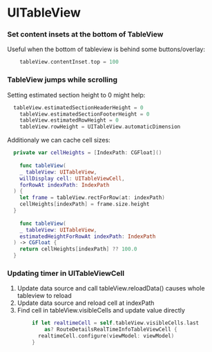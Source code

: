# UITableView

### Set content insets at the bottom of TableView
Useful when the bottom of tableview is behind some buttons/overlay:
```swift
    tableView.contentInset.top = 100
```

### TableView jumps while scrolling
Setting estimated section height to 0 might help:
```swift
  tableView.estimatedSectionHeaderHeight = 0
    tableView.estimatedSectionFooterHeight = 0
    tableView.estimatedRowHeight = 0
    tableView.rowHeight = UITableView.automaticDimension
```

Additionaly we can cache cell sizes:
```swift
  private var cellHeights = [IndexPath: CGFloat]()
  
    func tableView(
    _ tableView: UITableView,
    willDisplay cell: UITableViewCell,
    forRowAt indexPath: IndexPath
  ) {
    let frame = tableView.rectForRow(at: indexPath)
    cellHeights[indexPath] = frame.size.height
  }
  
    func tableView(
    _ tableView: UITableView,
    estimatedHeightForRowAt indexPath: IndexPath
  ) -> CGFloat {
    return cellHeights[indexPath] ?? 100.0
  }
```

### Updating timer in UITableViewCell

1. Update data source and call tableView.reloadData() causes whole tableview to reload
2. Update data source and reload cell at indexPath
3. Find cell in tableView.visibleCells and update value directly
```swift
        if let realtimeCell = self.tableView.visibleCells.last
            as? RouteDetailsRealTimeInfoTableViewCell {
          realtimeCell.configure(viewModel: viewModel)
        }
```


